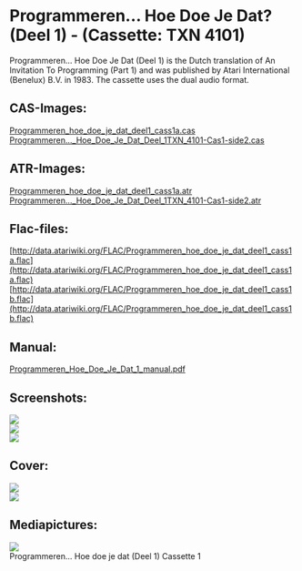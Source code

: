 # Programmeren... Hoe Doe Je Dat? (Deel 1) - (Cassette: TXN 4101)  
Programmeren... Hoe Doe Je Dat (Deel 1) is the Dutch translation of An Invitation To Programming (Part 1) and was published by Atari International (Benelux) B.V. in 1983. The cassette uses the dual audio format.  
  
## CAS-Images:  
[Programmeren_hoe_doe_je_dat_deel1_cass1a.cas](attachments/Programmeren_hoe_doe_je_dat_deel1_cass1a.cas)  
[Programmeren..._Hoe_Doe_Je_Dat_Deel_1TXN_4101-Cas1-side2.cas](attachments/Programmeren..._Hoe_Doe_Je_Dat_Deel_1TXN_4101-Cas1-side2.cas)  
  
## ATR-Images:  
[Programmeren_hoe_doe_je_dat_deel1_cass1a.atr](attachments/Programmeren_hoe_doe_je_dat_deel1_cass1a.atr)  
[Programmeren..._Hoe_Doe_Je_Dat_Deel_1TXN_4101-Cas1-side2.atr](attachments/Programmeren..._Hoe_Doe_Je_Dat_Deel_1TXN_4101-Cas1-side2.atr)  
  
## Flac-files:  
[http://data.atariwiki.org/FLAC/Programmeren_hoe_doe_je_dat_deel1_cass1a.flac](http://data.atariwiki.org/FLAC/Programmeren_hoe_doe_je_dat_deel1_cass1a.flac)  
[http://data.atariwiki.org/FLAC/Programmeren_hoe_doe_je_dat_deel1_cass1b.flac](http://data.atariwiki.org/FLAC/Programmeren_hoe_doe_je_dat_deel1_cass1b.flac)  
  
## Manual:  
[Programmeren_Hoe_Doe_Je_Dat_1_manual.pdf](attachments/Programmeren_Hoe_Doe_Je_Dat_1_manual.pdf)  
  
## Screenshots:  
![](attachments/programmeren_deel1_screenshot1.jpg)  
![](attachments/programmeren_deel1_screenshot2.jpg)  
![](attachments/programmeren_deel1_screenshot3.jpg)  
  
## Cover:  
![](attachments/Programmeren_1_front.jpg)  
![](attachments/Programmeren_1_back.jpg)  
  
## Mediapictures:  
![](attachments/Programmeren_Hoe_Doe_Je_Dat_1_cassette.jpg)  
Programmeren... Hoe doe je dat (Deel 1) Cassette 1  
